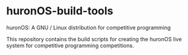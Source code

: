 # huronOS-build-tools

huronOS: A GNU / Linux distribution for competitive programming

This repository contains the build scripts for creating the huronOS live system for competitive programming competitions. 
